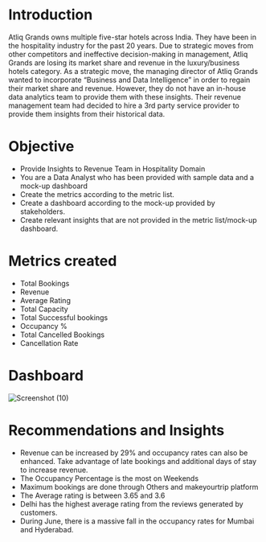 # Introduction

Atliq Grands owns multiple five-star hotels across India. They have been in the hospitality industry for the past 20 years. 
Due to strategic moves from other competitors and ineffective decision-making in management, Atliq Grands are losing its market share and revenue in the luxury/business hotels category. As a strategic move, the managing director of Atliq Grands wanted to incorporate “Business and Data Intelligence” in order to regain their market share and revenue. However, they do not have an in-house data analytics team to provide them with these insights.
Their revenue management team had decided to hire a 3rd party service provider to provide them insights from their historical data.

# Objective

- Provide Insights to Revenue Team in Hospitality Domain
- You are a Data Analyst who has been provided with sample data and a mock-up dashboard
- Create the metrics according to the metric list.
- Create a dashboard according to the mock-up provided by stakeholders.
- Create relevant insights that are not provided in the metric list/mock-up dashboard.

# Metrics created
- Total Bookings
- Revenue
- Average Rating
- Total Capacity
- Total Successful bookings
- Occupancy %
- Total Cancelled Bookings
- Cancellation Rate

# Dashboard

![Screenshot (10)](https://github.com/sankalpvyas11/hospitality_domain_dashboard/assets/59218141/9a7ac553-abee-444e-91e9-604d3dcf9255)

# Recommendations and Insights

- Revenue can be increased by 29% and occupancy rates can also be enhanced. Take advantage of late bookings and additional days of stay to increase revenue.
- The Occupancy Percentage is the most on Weekends
- Maximum bookings are done through Others and makeyourtrip platform
- The Average rating is between 3.65 and 3.6
- Delhi has the highest average rating from the reviews generated by customers.
- During June, there is a massive fall in the occupancy rates for Mumbai and Hyderabad.
